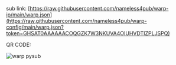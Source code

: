 sub link:
[https://raw.githubusercontent.com/nameless4pub/warp-ip/main/warp.json](https://raw.githubusercontent.com/nameless4pub/warp-config/main/warp.json?token=GHSAT0AAAAAACOQGZK7W3NKUVA4OIUHVDTIZPLJSPQ)

QR CODE:


![warp pysub](https://github.com/nameless4pub/warp-config/assets/125909629/a7f63bc6-1ba8-46b6-978a-b7773817e209)
